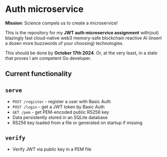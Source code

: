 # Auth microservice

**Mission**: Science compels us to create a microservice!

This is the repository for my **JWT auth microservice assignment**
with(out) blazingly fast cloud-native web3 memory-safe blockchain reactive AI
(insert a dozen more buzzwords of your choosing) technologies.

This should be done by **October 17th 2024**. Or, at the very least,
in a state that proves I am competent Go developer.

## Current functionality

## `serve`

* `POST /register` - register a user with Basic Auth
* `POST /login` - get a JWT token by Basic Auth
* `GET /pem` - get PEM-encoded public RS256 key
* Data persistently stored in an SQLite database
* RS256 key loaded from a file or generated on startup if missing

## `verify`

* Verify JWT via public key in a PEM file